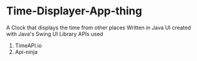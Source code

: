 # Time-Displayer-App-thing
 A Clock that displays the time from other places
Written in Java
UI created with Java's Swing UI Library
APIs used 
   1. TimeAPI.io
   2. Api-ninja
